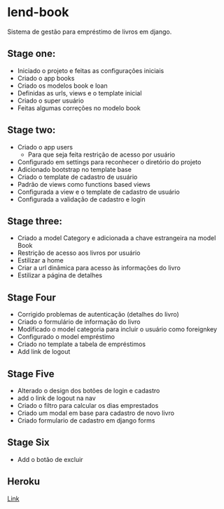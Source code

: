 # lend-book
Sistema de gestão para empréstimo de livros em django.

## Stage one:

* Iniciado o projeto e feitas as configurações iniciais
* Criado o app books
* Criado os modelos book e loan
* Definidas as urls, views e o template inicial
* Criado o super usuário
* Feitas algumas correções no modelo book

## Stage two:

* Criado o app users
    - Para que seja feita restrição de acesso por usuário
* Configurado em settings para reconhecer o diretório do projeto
* Adicionado bootstrap no template base
* Criado o template de cadastro de usuário
* Padrão de views como functions based views
* Configurada a view e o template de cadastro de usuário
* Configurada a validação de cadastro e login

## Stage three:

* Criado a model Category e adicionada a chave estrangeira na model Book
* Restrição de acesso aos livros por usuário
* Estilizar a home
* Criar a url dinâmica para acesso às informações do livro
* Estilizar a página de detalhes

## Stage Four

* Corrigido problemas de autenticação (detalhes do livro)
* Criado o formulário de informação do livro
* Modificado o model categoria para incluir o usuário como foreignkey
* Configurado o model empréstimo
* Criado no template a tabela de empréstimos
* Add link de logout

## Stage Five

* Alterado o design dos botões de login e cadastro
* add o link de logout na nav
* Criado o filtro para calcular os dias emprestados
* Criado um modal em base para cadastro de novo livro
* Criado formulario de cadastro em django forms

## Stage Six

* Add o botão de excluir

## Heroku

[Link](https://montalvas-lendbook.herokuapp.com/)
